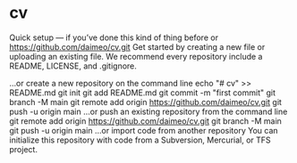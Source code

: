 # cv

Quick setup — if you’ve done this kind of thing before
or	
https://github.com/daimeo/cv.git
Get started by creating a new file or uploading an existing file. We recommend every repository include a README, LICENSE, and .gitignore.

…or create a new repository on the command line
echo "# cv" >> README.md
git init
git add README.md
git commit -m "first commit"
git branch -M main
git remote add origin https://github.com/daimeo/cv.git
git push -u origin main
…or push an existing repository from the command line
git remote add origin https://github.com/daimeo/cv.git
git branch -M main
git push -u origin main
…or import code from another repository
You can initialize this repository with code from a Subversion, Mercurial, or TFS project.

